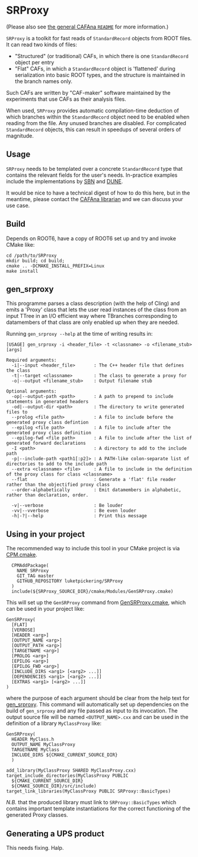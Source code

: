 # SRProxy


(Please also see [the general CAFAna `README`](https://github.com/cafana) for more information.)

`SRProxy` is a toolkit for fast reads of `StandardRecord` objects from ROOT files.
It can read two kinds of files:
* "Structured" (or traditional) CAFs, in which there is one `StandardRecord` object per entry
* "Flat" CAFs, in which a `StandardRecord` object is 'flattened' during serialization into basic ROOT types, 
  and the structure is maintained in the branch names only.

Such CAFs are written by "CAF-maker" software maintained by the experiments that use CAFs as their analysis files.

When used, `SRProxy` provides automatic compilation-time deduction of which branches within the `StandardRecord` object
need to be enabled when reading from the file.
Any unused branches are disabled.
For complicated `StandardRecord` objects, this can result in speedups of several orders of magnitude. 

## Usage
`SRProxy` needs to be templated over a concrete `StandardRecord` type that contains
the relevant fields for the user's needs.
In-practice examples include the implementations by [SBN](https://github.com/SBNSoftware/sbnana/tree/develop/sbnana/CAFAna)
and [DUNE](https://github.com/DUNE/lblpwgtools/tree/master/CAFAna).

It would be nice to have a technical digest of how to do this here, but in the meantime, 
please contact the [CAFAna librarian](https://github.com/orgs/cafana/teams/librarian)
and we can discuss your use case.

## Build

Depends on ROOT6, have a copy of ROOT6 set up and try and invoke CMake like:

```
cd /path/to/SRProxy
mkdir build; cd build;
cmake .. -DCMAKE_INSTALL_PREFIX=Linux
make install
```

## gen_srproxy

This programme parses a class description (with the help of Cling) and emits a 'Proxy' class that lets the user read instances of the class from an input TTree in an I/O efficient way where TBranches corresponding to datamembers of that class are only enabled up when they are needed.

Running `gen_srproxy --help` at the time of writing results in:

```
[USAGE] gen_srproxy -i <header_file> -t <classname> -o <filename_stub> [args]

Required arguments:
  -i|--input <header_file>       : The C++ header file that defines the class
  -t|--target <classname>        : The class to generate a proxy for
  -o|--output <filename_stub>    : Output filename stub

Optional arguments:
  -op|--output-path <path>       : A path to prepend to include statements in generated headers
  -od|--output-dir <path>        : The directory to write generated files to
  --prolog <file path>           : A file to include before the generated proxy class defintion
  --epilog <file path>           : A file to include after the generated proxy class definition
  --epilog-fwd <file path>       : A file to include after the list of generated forward declarations
  -I <path>                      : A directory to add to the include path
  -p|--include-path <path1[:p2]> : A PATH-like colon-separate list of directories to add to the include path
  --extra <classname> <file>     : A file to include in the definition of the proxy class for class <classname>
  --flat                         : Generate a 'flat' file reader rather than the objectified proxy class
  --order-alphabetically         : Emit datamembers in alphabetic, rather than declaration, order.

  -v|--verbose                   : Be louder
  -vv|--vverbose                 : Be even louder
  -h|-?|--help                   : Print this message
```

## Using in your project

The recommended way to include this tool in your CMake project is via [CPM.cmake](https://github.com/cpm-cmake/CPM.cmake).

```
  CPMAddPackage(
    NAME SRProxy
    GIT_TAG master
    GITHUB_REPOSITORY luketpickering/SRProxy
  )
  include(${SRProxy_SOURCE_DIR}/cmake/Modules/GenSRProxy.cmake)
```

This will set up the `GenSRProxy` command from [GenSRProxy.cmake](cmake/Modules/GenSRProxy.cmake), which can be used in your project like:

```
GenSRProxy(
  [FLAT] 
  [VERBOSE]
  [HEADER <arg>]
  [OUTPUT_NAME <arg>]
  [OUTPUT_PATH <arg>]
  [TARGETNAME <arg>]
  [PROLOG <arg>]
  [EPILOG <arg>]
  [EPILOG_FWD <arg>]
  [INCLUDE_DIRS <arg1> [<arg2> ...]]
  [DEPENDENCIES <arg1> [<arg2> ...]]
  [EXTRAS <arg1> [<arg2> ...]]
)
```

where the purpose of each argument should be clear from the help text for [gen_srproxy](#gen_srproxy). This command will automatically set up dependencies on the build of `gen_srproxy` and any file passed as input to its invocation. The output source file will be named `<OUTPUT_NAME>.cxx` and can be used in the definition of a library `MyClassProxy` like:

```
GenSRProxy(
  HEADER MyClass.h
  OUTPUT_NAME MyClassProxy
  TARGETNAME MyClass
  INCLUDE_DIRS ${CMAKE_CURRENT_SOURCE_DIR}
  )

add_library(MyClassProxy SHARED MyClassProxy.cxx)
target_include_directories(MyClassProxy PUBLIC 
  ${CMAKE_CURRENT_SOURCE_DIR} 
  ${CMAKE_SOURCE_DIR}/src/include)
target_link_libraries(MyClassProxy PUBLIC SRProxy::BasicTypes)
```

*N.B.* that the produced library must link to `SRProxy::BasicTypes` which contains important template instantiations for the correct functioning of the generated Proxy classes.

## Generating a UPS product

This needs fixing. Halp.
